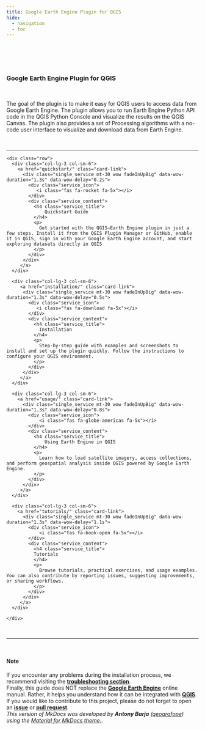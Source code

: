 ```yaml
---
title: Google Earth Engine Plugin for QGIS
hide:
  - navigation
  - toc
---
```


<style>
.md-search-result .md-typeset h1 {display:block!important; padding-top:0.65rem;}
.md-typeset .md-content__button {display:none!important;}
.md-footer__inner {display:none!important;}
.md-typeset h1, .md-typeset h2 {display:none;}
.md-typeset h5 {text-transform:none!important; color:#212529!important;}
</style>

<link rel="stylesheet" href="stylesheets/qgis-plugin-earth-engine-home.css">
<link rel="stylesheet" href="https://maxcdn.bootstrapcdn.com/font-awesome/4.7.0/css/font-awesome.min.css">
<link href="https://cdnjs.cloudflare.com/ajax/libs/font-awesome/5.15.3/css/all.min.css" rel="stylesheet" type="text/css"/>

<header class="masthead">
  <div class="container"></div>
</header>

<br>

<section class="page-section" id="services">
  <div class="container">
    <div class="text-center">
      <h3 class="main_title">Google Earth Engine Plugin for QGIS</h3>
      <br/>
      <p class="sub_title">
        The goal of the plugin is to make it easy for QGIS users to access data from Google Earth Engine.
        The plugin allows you to run Earth Engine Python API code in the QGIS Python Console and visualize
        the results on the QGIS Canvas. The plugin also provides a set of Processing algorithms with a
        no-code user interface to visualize and download data from Earth Engine.
      </p>
      <br/>
      <hr>
    </div>

    <div class="row">
      <div class="col-lg-3 col-sm-6">
        <a href="quickstart/" class="card-link">
          <div class="single_service mt-30 wow fadeInUpBig" data-wow-duration="1.3s" data-wow-delay="0.2s">
            <div class="service_icon">
               <i class="fas fa-rocket fa-5x"></i>
            </div>
            <div class="service_content">
              <h4 class="service_title">
                  Quickstart Guide
              </h4>
              <p>
                Get started with the QGIS–Earth Engine plugin in just a few steps. Install it from the QGIS Plugin Manager or GitHub, enable it in QGIS, sign in with your Google Earth Engine account, and start exploring datasets directly in QGIS
              </p>
            </div>
          </div>
         </a>
      </div>

      <div class="col-lg-3 col-sm-6">
         <a href="installation/" class="card-link">
          <div class="single_service mt-30 wow fadeInUpBig" data-wow-duration="1.3s" data-wow-delay="0.5s">
            <div class="service_icon">
               <i class="fas fa-download fa-5x"></i>
            </div>
            <div class="service_content">
              <h4 class="service_title">
                Installation
              </h4>
              <p>
                Step-by-step guide with examples and screenshots to install and set up the plugin quickly. Follow the instructions to configure your QGIS environment.
              </p>
            </div>
          </div>
         </a>
      </div>

      <div class="col-lg-3 col-sm-6">
        <a href="usage/" class="card-link">
          <div class="single_service mt-30 wow fadeInUpBig" data-wow-duration="1.3s" data-wow-delay="0.8s">
            <div class="service_icon">
                <i class="fas fa-globe-americas fa-5x"></i>
            </div>
            <div class="service_content">
              <h4 class="service_title">
                  Using Earth Engine in QGIS
              </h4>
              <p>
                Learn how to load satellite imagery, access collections, and perform geospatial analysis inside QGIS powered by Google Earth Engine.      
              </p>
            </div>
          </div>
         </a>
      </div>

      <div class="col-lg-3 col-sm-6">
        <a href="tutorials/" class="card-link">
          <div class="single_service mt-30 wow fadeInUpBig" data-wow-duration="1.3s" data-wow-delay="1.1s">
            <div class="service_icon">
                <i class="fas fa-book-open fa-5x"></i>
            </div>
            <div class="service_content">
              <h4 class="service_title">
              Tutorials
              </h4>
              <p>
                Browse tutorials, practical exercises, and usage examples. You can also contribute by reporting issues, suggesting improvements, or sharing workflows.
              </p>
            </div>
          </div>
         </a>
      </div>

    </div>
  </div>
</section>

<section class="page-section" id="guide">
  <div class="container">
    <div class="row align-items-center justify-content-center justify-content-lg-between">
      <div class="col-lg-12">
        <div class="header_hero_content mt-45">
          <br><hr><br>
          <h4>Note</h4>
          <p class="wow fadeInUp" data-wow-duration="1.3s" data-wow-delay="1.1s">
            If you encounter any problems during the installation process, we recommend visiting the <a href='troubleshooting/'><strong>troubleshooting section</strong></a>.
            <br>
            Finally, this guide does NOT replace the <a href='https://earthengine.google.com/'><strong>Google Earth Engine</strong></a> online manual. Rather, it helps you understand how it can be integrated with <a href='https://qgis.org/'><strong>QGIS</strong></a>.  If you would like to contribute to this project, please do not forget to open an <a href='https://github.com/gee-community/qgis-earthengine-plugin/issues/new'><strong>issue</strong></a> or <a href='https://github.com/gee-community/qgis-earthengine-plugin/compare'><strong>pull request</strong></a>.
            <br>
            <i>This version of MkDocs was developed by <strong>Antony Barja</strong> (<a href='https://geografo.pe/'>geografope</a>) using the <a href='https://squidfunk.github.io/mkdocs-material/'>Material for MkDocs theme.</a></i>.
          </p>
        </div>
      </div>
    </div>
  </div>
</section>